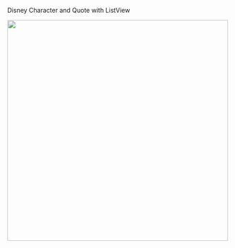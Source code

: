 Disney Character and Quote with ListView

<img src="https://user-images.githubusercontent.com/74523733/110629407-b4b9ec00-81d6-11eb-832c-dee9b304ff63.png" height="500"/>
 
